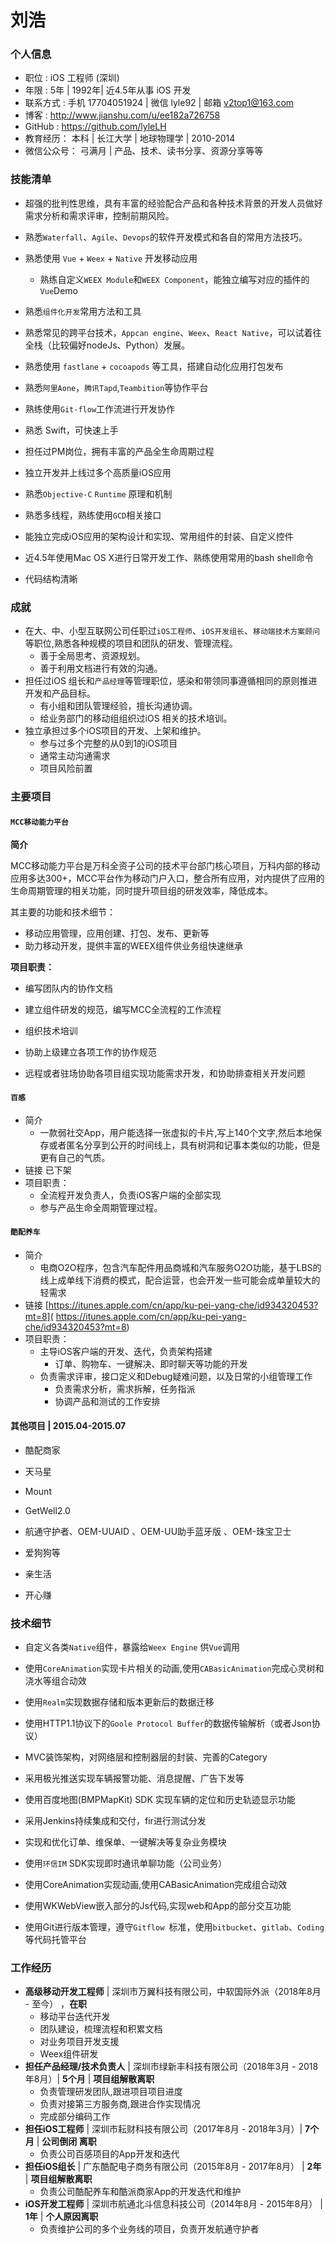 # 刘浩

### 个人信息

- 职位 : iOS 工程师 (深圳) 
- 年限 : 5年 | 1992年| 近4.5年从事 iOS 开发
- 联系方式 : 手机 17704051924 | 微信 lyle92 | 邮箱 v2top1@163.com
- 博客 : http://www.jianshu.com/u/ee182a726758
- GitHub : https://github.com/lyleLH 
- 教育经历：  本科 | 长江大学 | 地球物理学 | 2010-2014
- 微信公众号： 弓满月 | 产品、技术、读书分享、资源分享等等

### 技能清单

- 超强的批判性思维，具有丰富的经验配合产品和各种技术背景的开发人员做好需求分析和需求评审，控制前期风险。
- 熟悉`Waterfall`、`Agile`、`Devops`的软件开发模式和各自的常用方法技巧。
- 熟悉使用 `Vue` + `Weex` + `Native` 开发移动应用
  - 熟练自定义`WEEX Module`和`WEEX Component`，能独立编写对应的插件的`Vue`Demo
- 熟悉`组件化开发`常用方法和工具
- 熟悉常见的跨平台技术，`Appcan engine`、`Weex`、`React Native`，可以试着往全栈（比较偏好nodeJs、Python）发展。
- 熟悉使用 `fastlane` + `cocoapods` 等工具，搭建自动化应用打包发布
- 熟悉`阿里Aone`，`腾讯Tapd`,`Teambition`等协作平台
- 熟练使用`Git-flow`工作流进行开发协作
- 熟悉 Swift，可快速上手
- 担任过PM岗位，拥有丰富的产品全生命周期过程

- 独立开发并上线过多个高质量iOS应用
- 熟悉`Objective-C` `Runtime` 原理和机制
- 熟悉多线程，熟练使用`GCD`相关接口
- 能独立完成iOS应用的架构设计和实现、常用组件的封装、自定义控件
- 近4.5年使用Mac OS X进行日常开发工作、熟练使用常用的bash shell命令

- 代码结构清晰

### 成就

- 在大、中、小型互联网公司任职过`iOS工程师`、`iOS开发组长`、`移动端技术方案顾问`等职位,熟悉各种规模的项目和团队的研发、管理流程。
  - 善于全局思考、资源规划。
  - 善于利用文档进行有效的沟通。
- 担任过iOS 组长和`产品经理`等管理职位，感染和带领同事遵循相同的原则推进开发和产品目标。
  - 有小组和团队管理经验，擅长沟通协调。
  - 给业务部门的移动组组织过iOS 相关的技术培训。
- 独立承担过多个iOS项目的开发、上架和维护。
  - 参与过多个完整的从0到1的iOS项目
  - 通常主动沟通需求
  - 项目风险前置



### 主要项目

#### `MCC移动能力平台 `
**简介**

MCC移动能力平台是万科全资子公司的技术平台部门核心项目，万科内部的移动应用多达300+，MCC平台作为移动门户入口，整合所有应用，对内提供了应用的生命周期管理的相关功能，同时提升项目组的研发效率，降低成本。

其主要的功能和技术细节：

- 移动应用管理，应用创建、打包、发布、更新等
- 助力移动开发，提供丰富的WEEX组件供业务组快速继承

**项目职责：**

- 编写团队内的协作文档

- 建立组件研发的规范，编写MCC全流程的工作流程

- 组织技术培训

- 协助上级建立各项工作的协作规范

- 远程或者驻场协助各项目组实现功能需求开发，和协助排查相关开发问题

  


####  `百感 `
- 简介 
  - 一款弱社交App，用户能选择一张虚拟的卡片,写上140个文字,然后本地保存或者匿名分享到公开的时间线上，具有树洞和记事本类似的功能，但是更有自己的气质。
- 链接 已下架
- 项目职责：
    - 全流程开发负责人，负责iOS客户端的全部实现
    - 参与产品生命全周期管理过程。

#### `酷配养车 `
- 简介 
  - 电商O2O程序，包含汽车配件用品商城和汽车服务O2O功能，基于LBS的线上成单线下消费的模式，配合运营，也会开发一些可能会成单量较大的轻需求
- 链接 [https://itunes.apple.com/cn/app/ku-pei-yang-che/id934320453?mt=8]( https://itunes.apple.com/cn/app/ku-pei-yang-che/id934320453?mt=8)
- 项目职责：
  - 主导iOS客户端的开发、迭代，负责架构搭建
    - 订单、购物车、一键解决、即时聊天等功能的开发
  - 负责需求评审，接口定义和Debug疑难问题，以及日常的小组管理工作
    - 负责需求分析，需求拆解，任务指派
    - 协调产品和测试的工作安排



#### 其他项目 | 2015.04-2015.07

- 酷配商家
- 天马星
- Mount
- GetWell2.0
- 航通守护者、OEM-UUAID 、OEM-UU助手蓝牙版 、OEM-珠宝卫士

- 爱狗狗等
- 亲生活
- 开心赚

### 技术细节

- 自定义各类`Native`组件，暴露给`Weex Engine` 供`Vue`调用

- 使用`CoreAnimation`实现卡片相关的动画,使用`CABasicAnimation`完成心灵树和浇水等组合动效
- 使用`Realm`实现数据存储和版本更新后的数据迁移
- 使用HTTP1.1协议下的`Goole Protocol Buffer`的数据传输解析（或者Json协议）
- MVC装饰架构，对网络层和控制器层的封装、完善的Category
- 采用极光推送实现车辆报警功能、消息提醒、广告下发等
- 使用百度地图(BMPMapKit) SDK 实现车辆的定位和历史轨迹显示功能
- 采用Jenkins持续集成和交付，fir进行测试分发
- 实现和优化订单、维保单、一键解决等复杂业务模块
- 使用`环信IM` SDK实现即时通讯单聊功能（公司业务）
- 使用CoreAnimation实现动画,使用CABasicAnimation完成组合动效
- 使用WKWebView嵌入部分的Js代码,实现web和App的部分交互功能
- 使用Git进行版本管理，遵守`Gitflow `标准，使用`bitbucket`、`gitlab`、`Coding`等代码托管平台



### 工作经历

- **高级移动开发工程师** | 深圳市万翼科技有限公司，中软国际外派（2018年8月 - 至今） ，**在职**
  - 移动平台迭代开发
  - 团队建设，梳理流程和积累文档
  - 对业务项目开发支援
  - Weex组件研发
- **担任产品经理/技术负责人**  | 深圳市绿新丰科技有限公司（2018年3月 - 2018年8月）| **5个月** | **项目组解散离职**
  - 负责管理研发团队,跟进项目项目进度
  - 负责对接第三方服务商,跟进合作实现情况
  - 完成部分编码工作
- **担任iOS工程师**  | 深圳市耘财科技有限公司（2017年8月 - 2018年3月）| **7个月** | **公司倒闭 离职**
  - 负责公司百感项目的App开发和迭代
- **担任iOS组长** | 广东酷配电子商务有限公司（2015年8月 - 2017年8月）   | **2年**  | **项目组解散离职**
  - 负责公司酷配养车和酷派商家App的开发迭代和维护
- **iOS开发工程师** | 深圳市航通北斗信息科技公司（2014年8月 - 2015年8月）   | **1年** | **个人原因离职**
  - 负责维护公司的多个业务线的项目，负责开发航通守护者